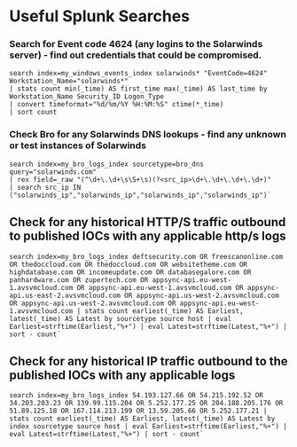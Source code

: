 # Useful Splunk Searches

### Search for Event code 4624 (any logins to the Solarwinds server) - find out credentials that could be compromised. 
```
search index=my_windows_events_index solarwinds* "EventCode=4624" Workstation_Name="solarwinds*"
| stats count min(_time) AS first_time max(_time) AS last_time by Workstation_Name Security_ID Logon_Type 
| convert timeformat="%d/%m/%Y %H:%M:%S" ctime(*_time)
| sort count
```

### Check Bro for any Solarwinds DNS lookups -  find any unknown or test instances of Solarwinds
```
search index=my_bro_logs_index sourcetype=bro_dns query="solarwinds.com"
| rex field=_raw "(^\d+\.\d+\s\S+\s)(?<src_ip>\d+\.\d+\.\d+\.\d+)"
| search src_ip IN ("solarwinds_ip","solarwinds_ip","solarwinds_ip","solarwinds_ip")`
```

## Check for any historical HTTP/S traffic outbound to published IOCs with any applicable http/s logs
```
search index=my_bro_logs_index deftsecurity.com OR freescanonline.com OR thedoccloud.com OR thedoccloud.com OR websitetheme.com OR highdatabase.com OR incomeupdate.com OR databasegalore.com OR panhardware.com OR zupertech.com OR appsync-api.eu-west-1.avsvmcloud.com OR appsync-api.eu-west-1.avsvmcloud.com OR appsync-api.us-east-2.avsvmcloud.com OR appsync-api.us-west-2.avsvmcloud.com OR appsync-api.us-west-2.avsvmcloud.com OR appsync-api.eu-west-1.avsvmcloud.com | stats count earliest(_time) AS Earliest, latest(_time) AS Latest by sourcetype source host | eval Earliest=strftime(Earliest,"%+") | eval Latest=strftime(Latest,"%+") | sort - count`
```

## Check for any historical IP traffic outbound to the published IOCs with any applicable logs
```
search index=my_bro_logs_index 54.193.127.66 OR 54.215.192.52 OR 34.203.203.23 OR 139.99.115.204 OR 5.252.177.25 OR 204.188.205.176 OR 51.89.125.18 OR 167.114.213.199 OR 13.59.205.66 OR 5.252.177.21 | stats count earliest(_time) AS Earliest, latest(_time) AS Latest by index sourcetype source host | eval Earliest=strftime(Earliest,"%+") | eval Latest=strftime(Latest,"%+") | sort - count`
```
